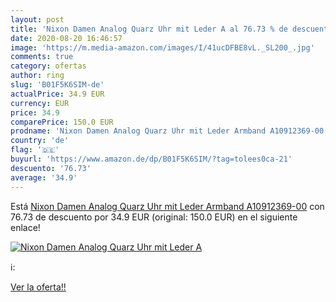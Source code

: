 ```yaml
---
layout: post
title: 'Nixon Damen Analog Quarz Uhr mit Leder A al 76.73 % de descuento'
date: 2020-08-20 16:46:57
image: 'https://m.media-amazon.com/images/I/41ucDFBE8vL._SL200_.jpg'
comments: true
category: ofertas
author: ring
slug: 'B01F5K6SIM-de'
actualPrice: 34.9 EUR
currency: EUR
price: 34.9
comparePrice: 150.0 EUR
prodname: 'Nixon Damen Analog Quarz Uhr mit Leder Armband A10912369-00'
country: 'de'
flag: '🇩🇪'
buyurl: 'https://www.amazon.de/dp/B01F5K6SIM/?tag=tolees0ca-21'
descuento: '76.73'
average: '34.9'
---
```


Está [Nixon Damen Analog Quarz Uhr mit Leder Armband A10912369-00](https://www.amazon.de/dp/B01F5K6SIM/?tag=tolees0ca-21) con 76.73 de descuento por 34.9 EUR (original: 150.0 EUR) en el siguiente enlace!

[![Nixon Damen Analog Quarz Uhr mit Leder A](https://m.media-amazon.com/images/I/41ucDFBE8vL._SL200_.jpg)](https://www.amazon.de/dp/B01F5K6SIM/?tag=tolees0ca-21)

ℹ️:


[Ver la oferta!!](https://www.amazon.de/dp/B01F5K6SIM/?tag=tolees0ca-21)
